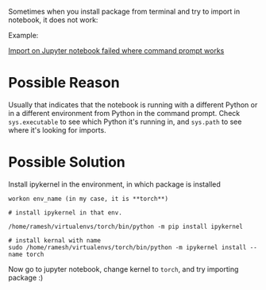 Sometimes when you install package from terminal and try to import in notebook, it does not work: 

Example: 

[Import on Jupyter notebook failed where command prompt works](https://github.com/jupyter/notebook/issues/1524)

# Possible Reason

Usually that indicates that the notebook is running with a different Python or in a different environment from Python in the command prompt. Check ``sys.executable`` to see which Python it's running in, and ``sys.path`` to see where it's looking for imports.

# Possible Solution

Install ipykernel in the environment, in which package is installed

```
workon env_name (in my case, it is **torch**)

# install ipykernel in that env.

/home/ramesh/virtualenvs/torch/bin/python -m pip install ipykernel

# install kernal with name
sudo /home/ramesh/virtualenvs/torch/bin/python -m ipykernel install --name torch
```

Now go to jupyter notebook, change kernel to ``torch``, and try importing package :) 
